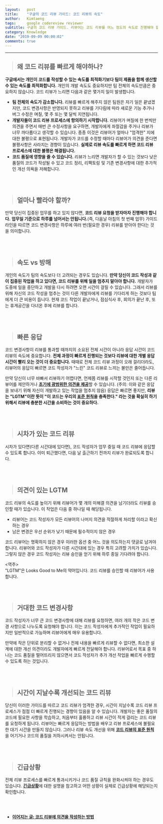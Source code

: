 ```yaml
---
layout:   post
title:    "구글의 코드 리뷰 가이드: 코드 리뷰의 속도"
author:   Kimtaeng
tags: 	  google codereview reviewer
subtitle: 구글의 코드 리뷰 가이드. 리뷰어는 코드 리뷰를 어느 정도의 속도로 진행해야 할까?
category: Knowledge
date: "2019-09-09 00:00:02"
comments: true
---
```


<hr/>

> ## 왜 코드 리뷰를 빠르게 해야하나?

**구글에서는 개인이 코드를 작성할 수 있는 속도를 최적화기보다 팀이 제품을 함께 생산할 수 있는 속도를 최적화합니다.**
개인의 개발 속도도 중요하지만 팀 전체의 속도만큼은 중요하지 않습니다. 코드 리뷰가 느리면 다음과 같은 몇가지 일이 발생합니다.

- **팀 전체의 속도가 감소합니다.** 리뷰를 빠르게 해주지 않은 팀원은 자기 일은 끝냈겠지만, 코드 변경사항은 반영되지 못하고
리뷰를 기다림에 따라 새로운 기능 추가나 버그 수정은 며칠, 몇 주 또는 몇 달씩 지연됩니다.
- **개발자들이 코드 리뷰 프로세스에 항의하기 시작합니다.** 리뷰어가 며칠에 한 번씩만 의견을 주면서 매번 큰 수정사항을 요구하면,
개발자에게 좌절감을 주거나 리뷰가 너무 까다롭다고 생각할 수 있습니다. 종종 이것은 리뷰어가 얼마나 "엄격한" 지에 대한 불평으로
표현됩니다. 개발자가 코드를 수정할 때마다 리뷰어가 의견을 준다면 불평사항은 사라지는 경향이 있습니다.
**실제로 리뷰 속도를 빠르게 하면 코드 리뷰 프로세스에 대한 불평은 해결됩니다.**
- **코드 품질에 영향을 줄 수 있습니다.** 리뷰가 느리면 개발자가 할 수 있는 것보다 낮은 품질의 코드가 작성될 수 있고
코드 정리, 리팩토링 및 기존 변경사항에 대한 추가적인 개선 의욕을 저해합니다.

<br/><br/>

> ## 얼마나 빨라야 할까?

만약 당신이 집중된 업무를 하고 있지 않다면, **코드 리뷰 요청을 받자마자 진행해야 합니다.**
**업무일 기준으로 하루를 넘어서는 안됩니다.**(즉, 다음날 아침의 첫 번째 업무)
가이드라인을 따르면 코드 변경사항은 하루에 여러 번(필요한 경우) 리뷰를 받아야 한다는 것을 의미합니다.

<br><br/>

> ## 속도 vs 방해

개인의 속도가 팀의 속도보다 더 고려되는 경우도 있습니다. **만약 당신이 코드 작성과 같이 집중된 작업을 하고 있다면,
코드 리뷰를 위해 일을 멈추지 말아야 합니다.** 개발자가 도중에 일을 중단하고 개발을 다시 하려면 오랜 시간이 걸릴 수 있습니다.
그래서 리뷰를 위해 자신의 코드 작성을 멈추는 것이 다른 개발자에게 리뷰를 기다리게 하는 것보다 팀에게 더 큰 비용이 듭니다.
현재 코드 작업이 끝났거나, 점심식사 후, 회의가 끝난 후, 또는 휴게공간을 다녀온 후에 리뷰를 합니다.

<br/><br/>

> ## 빠른 응답

코드 변경사항이 리뷰를 통과할 때까지의 소요된 전체 시간이 아니라 응답 시간이 코드 리뷰의 속도에 중요합니다. **전체 과정이 빠르게
진행되는 것보다 리뷰에 대한 개별 응답 시간이 빨리 오는 것이 더 중요합니다.** 때때로 전체 코드 리뷰 과정이 오래 걸리더라도,
리뷰어의 응답이 빠르면 코드 작성자가 "느린" 코드 리뷰로 느끼는 불만은 줄어듭니다.

만약 당신이 너무 바빠서 리뷰하기 어렵다면, 언제쯤 리뷰를 시작할 것인지 또는 다른 리뷰어를 제안하거나
<a href="/post/navigating-a-cl-in-review"><b>초기에 광범위한 의견을 제공</b></a>할 수 있습니다.
(주의: 이와 같은 응답을 보내기 위해 자신이 개발하고 있는 작업을 멈추지 않음) 
응답은 빠르면 좋지만, **리뷰는 "LGTM"이란 뜻이 "이 코드는 우리의 <a href="/post/the-standard-of-code-review">표준 원칙</a>을
충족한다." 라는 것을 확실히 하기 위해서 리뷰에 충분한 시간을 소비하는 것이 중요하다.**

<br/><br/>

> ## 시차가 있는 코드 리뷰

시차가 있다면(다른 시간대에 있다면), 코드 작성자가 업무 중일 때 코드 리뷰에 응답할 수 있도록 합니다. 이미 퇴근했다면,
다음 날 출근하기 전까지 리뷰가 완료되도록 합니다.

<br/><br/>

> ## 의견이 있는 LGTM

코드 리뷰의 속도를 높이기 위해 리뷰어가 몇 개의 미해결 의견을 남기더라도 리뷰를 승인할 때가 있습니다. 이 작업은 다음 중
하나일 때 해당됩니다.

- 리뷰어는 코드 작성자가 모든 리뷰어의 나머지 의견을 적절하게 처리할 이라고 확신하는 경우
- 남은 변경은 우선 순위가 낮기 때문에 필수적이지 않은 경우

코드 리뷰어는 명확하지 않은 경우 이러한 옵션 중 어느 것을 의도하는지 댓글로 남겨야 합니다.
리뷰어와 코드 작성자가 다른 시간대에 있는 경우 특히 고려할 가치가 있습니다. 그렇지 않은 경우 코드 작성자는
리뷰 승인을 얻기 위해 하루 종일 기다려야 합니다.

<div class="post_comments">
&lt;역주&gt;<br/>
"LGTM"은 Looks Good to Me의 약어입니다. 코드 리뷰를 승인할 때 리뷰어가 사용합니다.</div>

<br/><br/>

> ## 거대한 코드 변경사항

코드 작성자가 너무 큰 코드 변경사항에 대해 리뷰를 요청하면, 여러 개의 작은 코드 변경 사항으로 나누도록 요청해야 합니다.
이는 코드 작성자에게 추가적인 작업이 필요하지만 일반적으로 가능하며 리뷰어에게 매우 유용합니다.

만약에 작은 단위로 분리할 수 없거나 전체 내용을 빠르게 리뷰할 수 없다면, 최소한 설계에 대한 개선 의견이라도 개발자에게
빠르게 전달해야 합니다. 리뷰어로서 목표 중 하나는 코드 품질을 떨어뜨리지 않으면서 코드 작성자가 추가 개선 작업을
빠르게 수행할 수 있도록 하는 것입니다.

<br/><br/>

> ## 시간이 지날수록 개선되는 코드 리뷰

당신이 이러한 가이드를 따르고 코드 리뷰가 엄격한 경우, 시간이 지날수록 코드 리뷰 프로세스가 점점 더 빠르게 진행되는
경향이 있음을 알 수 있습니다. 개발자는 좋은 품질의 코드에 필요한 사항을 학습하고, 처음부터 훌륭하고 리뷰 시간이
적게 걸리는 코드 리뷰를 요청하게 됩니다. 리뷰어는 빠르게 응답하는 방법을 배우고 리뷰 프로세스에 불필요한 대기 시간을
만들지 않습니다. 그러나 리뷰 속도 개선을 위해 <a href="/post/the-standard-of-code-review"><b>코드 리뷰의 표준 원칙</b></a>을
어기거나 코드의 품질을 저하시켜서는 안됩니다.

<br/><br/>

> ## 긴급상황

전체 리뷰 프로세스를 빠르게 통과시키거나 코드 품질 규칙을 완화시켜야 하는 경우도 있습니다.
<a href="/post/what-is-an-emergency"><b>긴급상황</b></a>에 대한 설명을 참고하고
어떤 상황이 실제로 긴급상황에 해당되는지 확인합니다.

<br/><br/>

- <a href="/post/how-to-write-code-review"><b>이어지는 글: 코드 리뷰에 의견을 작성하는 방법</b></a>  

